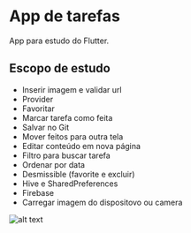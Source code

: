 # App de tarefas

App para estudo do Flutter.

## Escopo de estudo

- Inserir imagem e validar url
- Provider
- Favoritar 
- Marcar tarefa como feita
- Salvar no Git
- Mover feitos para outra tela
- Editar conteúdo em nova página
- Filtro para buscar tarefa
- Ordenar por data 
- Desmissible (favorite e excluir)
- Hive e SharedPreferences
- Firebase
- Carregar imagem do dispositovo ou camera

![alt text](https://resizedimgs.vivareal.com/fit-in/870x653/vr.images.sp/7b15e6b0e4e8326854bf84cd710f9664.jpg)